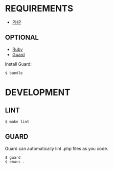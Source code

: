 # REQUIREMENTS

* [PHP](http://php.net/)

## OPTIONAL

* [Ruby](https://www.ruby-lang.org/en/)
* [Guard](http://guardgem.org/)

Install Guard:

    $ bundle

# DEVELOPMENT

## LINT

    $ make lint

## GUARD

Guard can automatically lint .php files as you code.

    $ guard
    $ emacs .
